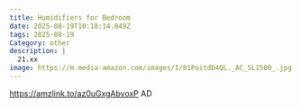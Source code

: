 ```yaml
---
title: Humidifiers for Bedroom
date: 2025-08-19T10:18:14.849Z
tags: 2025-08-19
Category: other
description: |
  21.xx
image: https://m.media-amazon.com/images/I/81PoitdD4QL._AC_SL1500_.jpg
---
```

https://amzlink.to/az0uGxgAbvoxP
AD